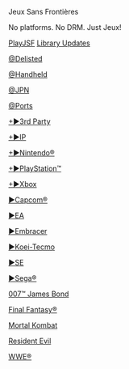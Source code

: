 Jeux Sans Frontières

No platforms. No DRM. Just Jeux!

[PlayJSF](https://1fichier.com/?jov9mhiddicctbxhk7v9)
  [Library Updates](https://1fichier.com/dir/J3jFKT2d)

[@Delisted](https://1fichier.com/dir/gzfmBy24)

[@Handheld](https://1fichier.com/dir/K61YILR6)

[@JPN]()

[@Ports](https://1fichier.com/dir/9cd3SPsk)

[+►3rd Party](https://1fichier.com/dir/9h7Q8IKD)

[+►IP]()

[+►Nintendo®]()

[+►PlayStation™]()

[+►Xbox]()

[►Capcom®]()

[►EA](https://1fichier.com/dir/yOGogzVc)

[►Embracer]()

[►Koei-Tecmo]()

[►SE]()

[►Sega®]()

[007™ James Bond]()

[Final Fantasy®]()

[Mortal Kombat]()

[Resident Evil](https://1fichier.com/dir/XLM9YuV2)

[WWE®](https://1fichier.com/dir/4sapBe9B)
